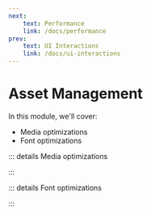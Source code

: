 ```yaml
---
next:
    text: Performance
    link: /docs/performance
prev:
    text: UI Interactions
    link: /docs/ui-interactions
---
```


<!-- markdownlint-disable MD007 MD010 MD013 MD024 MD030 MD033 MD041 -->

# Asset Management

In this module, we'll cover:

- Media optimizations
- Font optimizations

::: details Media optimizations
<!--@include: ./media-optimizations.md-->
:::

::: details Font optimizations
<!--@include: ./font-optimizations.md-->
:::
